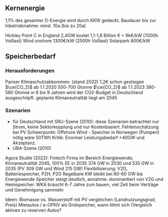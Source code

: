 ## Kernenergie
1,1% des gesamter D-Energie wird durch KKW gedeckt.
Baudauer bis zur Inbetriebnahme: mind. 10a (bis zu 20a)

Hickley Point C in England 2,4GW kostet 1,1-1,8 Billion € = 9k€/kW (7000h Volllast)
Wind onshore 1300€/kW (2500h Volllast)
Solarpark 800€/kW

## Speicherbedarf
### Herausforderungen
Pariser Klimaschutzabkommen: (stand 2022) 1,2K schon gestiegen
$\ce{CO_2}$ ab 1.1.2020 500-700 Gtonne
$\ce{CO_2}$ ab 1.1.2023 380-580 Gtonne
in 6 bis 9 Jahren wird der CO2-Budget in Deutschland ausgeschöpft.
geplante Klimaneutralität liegt am 2045

### Szenarien
- für Deutschland mit SRU-Szene (2010):
	diese Szenarien betrachtet nur Strom, keine Sektorkopplung und nur Kostenbasiert. Fehleinschätzung bei PV
	Schwerpunkt: Offshore Wind - Speicher in Norwegen (Pumpen) nötig wäre 50TWh
	Kritik: Enormer Leistungsbedarf >40GW und Akzeptanz.
- UBA-Szene (2010)

Agora Studie (2022): 
Fintech Firma im Bereich Energiewende; Klimaneutralität 2045, 100% EE in 2035
374 GW in 2030 und 535 GW in 2035 (PV 309 GW und Wind 215 GW)
Flexibilisierung: V2G, Batteriespeicher, P2H, P2G
Regelbare KW bleibt bei 80-60 GW bis Energiewende
Speicher steigt deutlich, annahme: dominantiert von V2G und Heimspeicher.
WKA braucht 6-7 Jahre zum bauen, viel Zeit beim Verträge und Genehmigung sammeln

Ideen:
Biomasse vs. Wasserstoff mit PV vergleichen (Landnutzungsgrad, Preis)
Mietautos / e-OPNV als Gridspeicher, wann löhnt sich (Vergleich aktiven zu reserven Autos? 